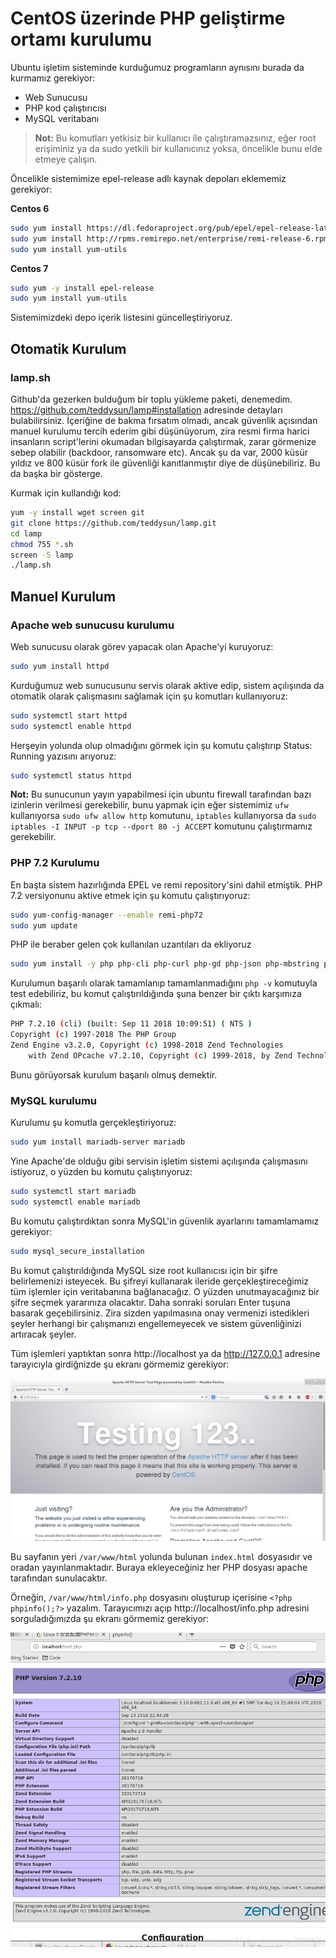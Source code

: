 [//]: # (Title: CentOS)
# CentOS üzerinde PHP geliştirme ortamı kurulumu

Ubuntu işletim sisteminde kurduğumuz programların aynısını burada da kurmamız gerekiyor:

* Web Sunucusu
* PHP kod çalıştırıcısı
* MySQL veritabanı

> **Not:** Bu komutları yetkisiz bir kullanıcı ile çalıştıramazsınız, eğer root erişiminiz ya da sudo yetkili bir kullanıcınız yoksa, öncelikle bunu elde etmeye çalışın.

Öncelikle sistemimize epel-release adlı kaynak depoları eklememiz gerekiyor:

**Centos 6**

```bash
sudo yum install https://dl.fedoraproject.org/pub/epel/epel-release-latest-6.noarch.rpm
sudo yum install http://rpms.remirepo.net/enterprise/remi-release-6.rpm
sudo yum install yum-utils
```

**Centos 7**

```bash
sudo yum -y install epel-release
sudo yum install yum-utils
```

Sistemimizdeki depo içerik listesini güncelleştiriyoruz.



## Otomatik Kurulum

### lamp.sh

Github'da gezerken bulduğum bir toplu yükleme paketi, denemedim. https://github.com/teddysun/lamp#installation adresinde detayları bulabilirsiniz. İçeriğine de bakma fırsatım olmadı, ancak güvenlik açısından manuel kurulumu tercih ederim gibi düşünüyorum, zira resmi firma harici insanların script'lerini okumadan bilgisayarda çalıştırmak, zarar görmenize sebep olabilir (backdoor, ransomware etc). Ancak şu da var, 2000 küsür yıldız ve 800 küsür fork ile güvenliği kanıtlanmıştır diye de düşünebiliriz. Bu da başka bir gösterge.

Kurmak için kullandığı kod:

```bash
yum -y install wget screen git
git clone https://github.com/teddysun/lamp.git
cd lamp
chmod 755 *.sh
screen -S lamp
./lamp.sh
```





## Manuel Kurulum

### Apache web sunucusu kurulumu

Web sunucusu olarak görev yapacak olan Apache'yi kuruyoruz:

```bash
sudo yum install httpd
```

Kurduğumuz web sunucusunu servis olarak aktive edip, sistem açılışında da otomatik olarak çalışmasını sağlamak için şu komutları kullanıyoruz:

```bash
sudo systemctl start httpd
sudo systemctl enable httpd
```

Herşeyin yolunda olup olmadığını görmek için şu komutu çalıştırıp Status: Running yazısını arıyoruz:

```bash
sudo systemctl status httpd
```

**Not:** Bu sunucunun yayın yapabilmesi için ubuntu firewall tarafından bazı izinlerin verilmesi gerekebilir, bunu yapmak için eğer sistemimiz `ufw` kullanıyorsa `sudo ufw allow http` komutunu, `iptables` kullanıyorsa da `sudo iptables -I INPUT -p tcp --dport 80 -j ACCEPT` komutunu çalıştırmamız gerekebilir.

 

### PHP 7.2 Kurulumu

En başta sistem hazırlığında EPEL ve remi repository'sini dahil etmiştik. PHP 7.2 versiyonunu aktive etmek için şu komutu çalıştırıyoruz:

```bash
sudo yum-config-manager --enable remi-php72
sudo yum update
```

PHP ile beraber gelen çok kullanılan uzantıları da ekliyoruz

```bash
sudo yum install -y php php-cli php-curl php-gd php-json php-mbstring php-intl php-mysql php-xml php-zip
```

Kurulumun başarılı olarak tamamlanıp tamamlanmadığını `php -v` komutuyla test edebiliriz, bu komut çalıştırıldığında şuna benzer bir çıktı karşımıza çıkmalı:

```bash
PHP 7.2.10 (cli) (built: Sep 11 2018 10:09:51) ( NTS )
Copyright (c) 1997-2018 The PHP Group
Zend Engine v3.2.0, Copyright (c) 1998-2018 Zend Technologies
    with Zend OPcache v7.2.10, Copyright (c) 1999-2018, by Zend Technologies
```

Bunu görüyorsak kurulum başarılı olmuş demektir.



### MySQL kurulumu

Kurulumu şu komutla gerçekleştiriyoruz:

```bash
sudo yum install mariadb-server mariadb
```

Yine Apache'de olduğu gibi servisin işletim sistemi açılışında çalışmasını istiyoruz, o yüzden bu komutu çalıştırıyoruz:

```bash
sudo systemctl start mariadb
sudo systemctl enable mariadb
```

Bu komutu çalıştırdıktan sonra MySQL'in güvenlik ayarlarını tamamlamamız gerekiyor:

```bash
sudo mysql_secure_installation
```

Bu komut çalıştırıldığında MySQL size root kullanıcısı için bir şifre belirlemenizi isteyecek. Bu şifreyi kullanarak ileride gerçekleştireceğimiz tüm işlemler için veritabanına bağlanacağız. O yüzden unutmayacağınız bir şifre seçmek yararınıza olacaktır. Daha sonraki soruları Enter tuşuna basarak geçebilirsiniz. Zira sizden yapılmasına onay vermenizi istedikleri şeyler herhangi bir çalışmanızı engellemeyecek ve sistem güvenliğinizi artıracak şeyler. 



Tüm işlemleri yaptıktan sonra http://localhost ya da http://127.0.0.1 adresine tarayıcıyla girdiğnizde şu ekranı görmemiz gerekiyor:

![Centos-apache](images/apache.png)

Bu sayfanın yeri `/var/www/html` yolunda bulunan `index.html` dosyasıdır ve oradan yayınlanmaktadır. Buraya ekleyeceğiniz her PHP dosyası apache tarafından sunulacaktır.

Örneğin, `/var/www/html/info.php` dosyasını oluşturup içerisine `<?php phpinfo();?>` yazalım. Tarayıcımızı açıp http://localhost/info.php adresini sorguladığımızda şu ekranı görmemiz gerekiyor:

![Ubuntu-php](images/phpinfo.png)

